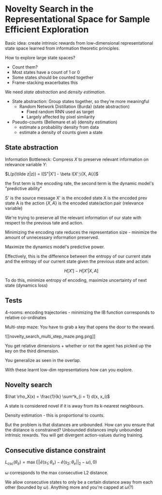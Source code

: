 # Novelty Search in the Representational Space for Sample Efficient Exploration

Basic idea: create intrinsic rewards from low-dimensional representational state space learned from information theoretic principles.

How to explore large state spaces?

 - Count them?
 - Most states have a count of 1 or 0
 - Some states should be counted together
 - Frame-stacking exacerbates this

We need *state abstraction* and *density estimation*.

 - State abstraction: Group states together, so they're more meaningful
	 - Random Network Distillation (Burda) (state abstraction)
		 - Fixed random RNN used as target
		 - Largely affected by pixel similarity
 - Pseudo-counts (Bellemare et al) (density estimation)
	 - estimate a probability density from data
	 - estimate a density of counts given a state


## State abstraction

Information Bottleneck: Compress $X$ to preserve relevant information on relevance variable $Y$:

$L(p(\tilde z|z)) = I[S"|X'] - \beta I[X';\{X, A\}]$

the first term is the encoding rate, the second term is the dynamic model's "predictive ability"

S' is the source message
X' is the encoded state
X is the encoded prev state
A is the action
$\{X, A\}$ is the encoded state/action pair (relevance variable)

We're trying to preserve all the relevant information of our state with respect to the previous tate and action.

Minimizing the encoding rate reduces the representation size - minimize the amount of unnecessary information preserved.

Maximize the dynamics model's predictive power.

Effectively, this is the difference between the entropy of our current state and the entropy of our current state given the previous state and action:

$$
H[X'] - H[X' | X, A]
$$

To do this, minimize entropy of encoding, maximize uncertainty of next state (dynamics loss)


## Tests

4-rooms: encoding trajectories - minimizing the IB function corresponds to relative co-ordinates

Multi-step maze: You have to grab a key that opens the door to the reward.

![[novelty_search_multi_step_maze.png.png]]

You get relative dimensions + whether or not the agent has picked up the key on the third dimension.

You generalize as seen in the overlap.

With these learnt low-dim representations how can you explore.

## Novelty search

$\hat \rho_X(x) = \frac{1}{k} \sum^k_{i  = 1} d(x, x_i)$

A state is considered novel if it is away from its k-nearest neighbours.

Density estimation - this is proportional to counts.

But the problem is that distances are unbounded. How can you ensure that the distance is constrained? Unbounded distances imply unbounded intrinsic rewards. You will get divergent action-values during training.

## Consecutive distance constraint

$L_{\text{csc}}(\theta_{\hat e}) = \max(||\hat e(s_1; \theta_e) - \hat e(s_2;\theta_e||_2 - \omega), 0)$

$\omega$ corresponds to the max consecutive L2 distance.

We allow consecutive states to only be a certain distance away from each other (bounded by $\omega$). Anything more and you're capped at $\omega$(?)


